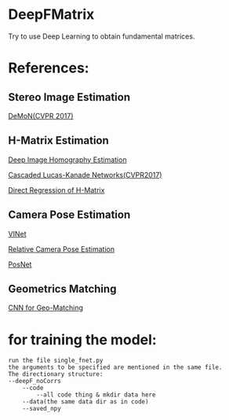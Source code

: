 # DeepFMatrix
Try to use Deep Learning to obtain fundamental matrices.

# References:

## Stereo Image Estimation
[DeMoN(CVPR 2017)](https://arxiv.org/pdf/1612.02401.pdf)

## H-Matrix Estimation 
[Deep Image Homography Estimation](https://arxiv.org/abs/1606.03798)

[Cascaded Lucas-Kanade Networks(CVPR2017)](http://openaccess.thecvf.com/content_cvpr_2017/papers/Chang_CLKN_Cascaded_Lucas-Kanade_CVPR_2017_paper.pdf)

[Direct Regression of H-Matrix](https://arxiv.org/pdf/1709.03524.pdf)

## Camera Pose Estimation
[VINet](http://www.aaai.org/ocs/index.php/AAAI/AAAI17/paper/download/14462/14272)

[Relative Camera Pose Estimation](https://arxiv.org/pdf/1702.01381.pdf)

[PosNet](https://www.cv-foundation.org/openaccess/content_iccv_2015/papers/Kendall_PoseNet_A_Convolutional_ICCV_2015_paper.pdf)


## Geometrics Matching
[CNN for Geo-Matching](https://arxiv.org/pdf/1703.05593.pdf)

# for training the model:
	run the file single_fnet.py
	the arguments to be specified are mentioned in the same file.
	The directionary structure:
	--deepF_noCorrs
		--code
			--all code thing & mkdir data here
		--data(the same data dir as in code)
		--saved_npy